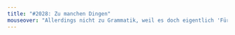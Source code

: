 ```yaml
---
title: "#2028: Zu manchen Dingen"
mouseover: "Allerdings nicht zu Grammatik, weil es doch eigentlich 'Für manche Dinge...' heißen müsste."
---
```


